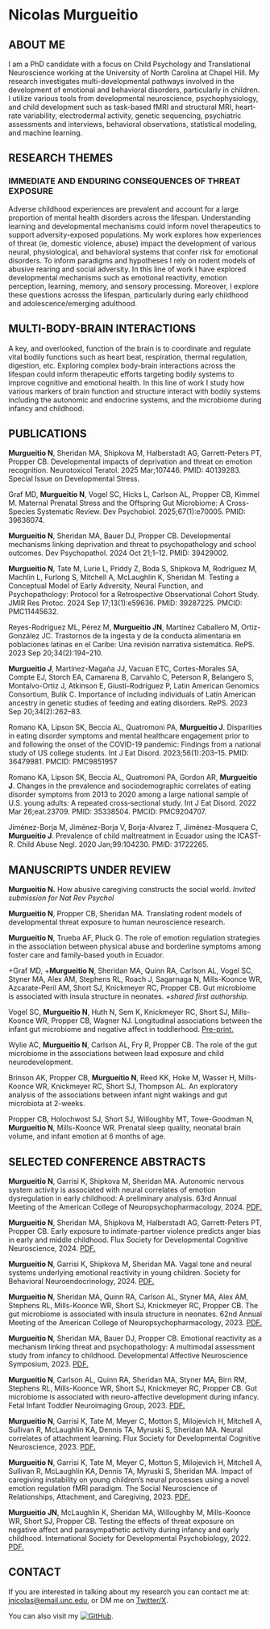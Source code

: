 #  **Nicolas Murgueitio**

## ABOUT ME

I am a PhD candidate with a focus on Child Psychology and Translational Neuroscience working at the University of North Carolina at Chapel Hill. My research investigates multi-developmental pathways involved in the development of emotional and behavioral disorders, particularly in children. I utilize various tools from developmental neuroscience, psychophysiology, and child development such as task-based fMRI and structural MRI, heart-rate variability, electrodermal activity, genetic sequencing, psychiatric assessments and interviews, behavioral observations, statistical modeling, and machine learning.

## RESEARCH THEMES

### IMMEDIATE AND ENDURING CONSEQUENCES OF THREAT EXPOSURE

Adverse childhood experiences are prevalent and account for a large proportion of mental health disorders across the lifespan. Understanding learning and developmental mechanisms could inform novel therapeutics to support adversity-exposed populations. My work explores how experiences of threat (ie, domestic violence, abuse) impact the development of various neural, physiological, and behavioral systems that confer risk for emotional disorders. To inform paradigms and hypotheses I rely on rodent models of abusive rearing and social adversity. In this line of work I have explored developmental mechanisms such as emotional reactivity, emotion perception, learning, memory, and sensory processing. Moreover, I explore these questions acrosss the lifespan, particularly during early childhood and adolescence/emerging adulthood. 

## MULTI-BODY-BRAIN INTERACTIONS      

A key, and overlooked, function of the brain is to coordinate and regulate vital bodily functions such as heart beat, respiration, thermal regulation, digestion, etc. Exploring complex body-brain interactions across the lifespan could inform therapeutic efforts targeting bodily systems to improve cognitive and emotional health. In this line of work I study how various markers of brain function and structure interact with bodily systems including the autonomic and endocrine systems, and the microbiome during infancy and childhood. 

## PUBLICATIONS

**Murgueitio N**, Sheridan MA, Shipkova M, Halberstadt AG, Garrett-Peters PT, Propper CB. Developmental impacts of deprivation and threat on emotion recognition. Neurotoxicol Teratol. 2025 Mar;107446. PMID: 40139283. Special Issue on Developmental Stress.

Graf MD, **Murgueitio N**, Vogel SC, Hicks L, Carlson AL, Propper CB, Kimmel M. Maternal Prenatal Stress and the Offspring Gut Microbiome: A Cross-Species Systematic Review. Dev Psychobiol. 2025;67(1):e70005. PMID: 39636074.

**Murgueitio N**, Sheridan MA, Bauer DJ, Propper CB. Developmental mechanisms linking deprivation and threat to psychopathology and school outcomes. Dev Psychopathol. 2024 Oct 21;1–12. PMID: 39429002. 

**Murgueitio N**, Tate M, Lurie L, Priddy Z, Boda S, Shipkova M, Rodriguez M, Machlin L, Furlong S, Mitchell A, McLaughlin K, Sheridan M. Testing a Conceptual Model of Early Adversity, Neural Function, and Psychopathology: Protocol for a Retrospective Observational Cohort Study. JMIR Res Protoc. 2024 Sep 17;13(1):e59636. PMID: 39287225. PMCID: PMC11445632. 

Reyes-Rodríguez ML, Pérez M, **Murgueitio JN**, Martínez Caballero M, Ortiz-González JC. Trastornos de la ingesta y de la conducta alimentaria en poblaciones latinas en el Caribe: Una revisión narrativa sistemática. RePS. 2023 Sep 20;34(2):194–210.

**Murgueitio J**, Martínez-Magaña JJ, Vacuan ETC, Cortes-Morales SA, Compte EJ, Storch EA, Camarena B, Carvahlo C, Peterson R, Belangero S, Montalvo-Ortiz J, Atkinson E, Giusti-Rodríguez P, Latin American Genomics Consortium, Bulik C. Importance of including individuals of Latin American ancestry in genetic studies of feeding and eating disorders. RePS. 2023 Sep 20;34(2):262–83.

Romano KA, Lipson SK, Beccia AL, Quatromoni PA, **Murgueitio J**. Disparities in eating disorder symptoms and mental healthcare engagement prior to and following the onset of the COVID-19 pandemic: Findings from a national study of US college students. Int J Eat Disord. 2023;56(1):203–15. PMID: 36479981. PMCID: PMC9851957

Romano KA, Lipson SK, Beccia AL, Quatromoni PA, Gordon AR, **Murgueitio J**. Changes in the prevalence and sociodemographic correlates of eating disorder symptoms from 2013 to 2020 among a large national sample of U.S. young adults: A repeated cross‐sectional study. Int J Eat Disord. 2022 Mar 26;eat.23709. PMID: 35338504. PMCID: PMC9204707.

Jiménez-Borja M, Jiménez-Borja V, Borja-Alvarez T, Jiménez-Mosquera C, **Murgueitio J**. Prevalence of child maltreatment in Ecuador using the ICAST-R. Child Abuse Negl. 2020 Jan;99:104230. PMID: 31722265.

## MANUSCRIPTS UNDER REVIEW

**Murgueitio N.** How abusive caregiving constructs the social world. _Invited submission for Nat Rev Psychol_

**Murgueitio N**, Propper CB, Sheridan MA. Translating rodent models of developmental threat exposure to human neuroscience research. 

**Murgueitio N**, Trueba AF, Pluck G. The role of emotion regulation strategies in the association between physical abuse and borderline symptoms among foster care and family-based youth in Ecuador.

+Graf MD, +**Murgueitio N**, Sheridan MA, Quinn RA, Carlson AL, Vogel SC, Styner MA, Alex AM, Stephens RL, Roach J, Sagarnaga N, Mills-Koonce WR, Azcarate-Peril AM, Short SJ, Knickmeyer RC, Propper CB. Gut microbiome is associated with insula structure in neonates. _+shared first authorship._

Vogel SC, **Murgueitio N**, Huth N, Sem K, Knickmeyer RC, Short SJ, Mills-Koonce WR, Propper CB, Wagner NJ. Longitudinal associations between the infant gut microbiome and negative affect in toddlerhood. [Pre-print.](https://osf.io/preprints/psyarxiv/z2s8h)

Wylie AC, **Murgueitio N**, Carlson AL, Fry R, Propper CB. The role of the gut microbiome in the associations between lead exposure and child neurodevelopment.
      
Brinson AK, Propper CB, **Murgueitio N**, Reed KK, Hoke M, Wasser H, Mills-Koonce WR, Knickmeyer RC, Short SJ, Thompson AL. An exploratory analysis of the associations between infant night wakings and gut microbiota at 2-weeks. 

Propper CB, Holochwost SJ,  Short SJ, Willoughby MT, Towe-Goodman N, **Murgueitio N**, Mills-Koonce WR. Prenatal sleep quality, neonatal brain volume, and infant emotion at 6 months of age.

## SELECTED CONFERENCE ABSTRACTS

**Murgueitio N**, Garrisi K, Shipkova M, Sheridan MA. Autonomic nervous system activity is associated with neural correlates of emotion dysregulation in early childhood: A preliminary analysis. 63rd Annual Meeting of the American College of Neuropsychopharmacology, 2024. [PDF.](https://www.dropbox.com/scl/fi/bbjhmeqddovp3ea0i6hbd/ACNP-2024.pdf?rlkey=tqgd4oyjcy0ot159jj2evkptk&dl=0)

**Murgueitio N**, Sheridan MA, Shipkova M, Halberstadt AG, Garrett-Peters PT, Propper CB. Early exposure to intimate-partner violence predicts anger bias in early and middle childhood. Flux Society for Developmental Cognitive Neuroscience, 2024. 
 [PDF.](https://www.dropbox.com/scl/fi/6q00pypd1m0gl31whgz3b/FLUX-2024.pdf?rlkey=p5f3cb2bn4tqb0ofljyamgrw7&dl=0)

**Murgueitio N**, Garrisi K, Shipkova M, Sheridan MA. Vagal tone and neural systems underlying emotional reactivity in young children. Society for Behavioral Neuroendocrinology, 2024. [PDF.](https://www.dropbox.com/scl/fi/b47jfpw6gc9y8bm2p9iug/SBN-2024.pdf?rlkey=722wk8eghzfi6wwquk2iht8uh&dl=0)

**Murgueitio N**, Sheridan MA, Quinn RA, Carlson AL, Styner MA, Alex AM, Stephens RL, Mills-Koonce WR, Short SJ, Knickmeyer RC, Propper CB. The gut microbiome is associated with insula structure in neonates. 62nd Annual Meeting of the American College of Neuropsychopharmacology, 2023. [PDF.](https://www.dropbox.com/scl/fi/cgjpd6mcewgtl8jqr7b9n/ACNP-2023.pdf?rlkey=gx8lihl50myijvln8u83y5x7e&dl=0)

**Murgueitio N**, Sheridan MA, Bauer DJ, Propper CB. Emotional reactivity as a mechanism linking threat and psychopathology: A multimodal assessment study from infancy to childhood. Developmental Affective Neuroscience Symposium, 2023. [PDF.](https://www.dropbox.com/scl/fi/birp18b587mo0bo6dasw5/DANS-2023.pdf?rlkey=u4mprvh8qjnvq1ma5dnthm7vw&dl=0)

**Murgueitio N**, Carlson AL, Quinn RA, Sheridan MA, Styner MA, Birn RM, Stephens RL, Mills-Koonce WR, Short SJ, Knickmeyer RC, Propper CB.  Gut microbiome is associated with neuro-affective development during infancy. Fetal Infant Toddler Neuroimaging Group, 2023. [PDF.](https://www.dropbox.com/scl/fi/x0oypdv24sq52x6mh37nm/FITNG-2023.pdf?rlkey=tywweev0mx0ipwn33ypegnv3e&dl=0)

**Murgueitio N**, Garrisi K, Tate M, Meyer C, Motton S, Milojevich H, Mitchell A, Sullivan R, McLaughlin KA, Dennis TA, Myruski S, Sheridan MA. Neural correlates of attachment learning. Flux Society for Developmental Cognitive Neuroscience, 2023. 
 [PDF.](https://www.dropbox.com/scl/fi/55ejadevbvs6u2lpcmwwp/FLUX-2023.pdf?rlkey=gjbx4k33vey6sf1vxfbmwg7xb&dl=0)

**Murgueitio N**, Garrisi K, Tate M, Meyer C, Motton S, Milojevich H, Mitchell A, Sullivan R, McLaughlin KA, Dennis TA, Myruski S, Sheridan MA. Impact of caregiving instability on young children’s neural processes using a novel emotion regulation fMRI paradigm. The Social Neuroscience of Relationships, Attachment, and Caregiving, 2023. [PDF.](https://www.dropbox.com/scl/fi/eo1yj39eqmt0l7xf54mtv/SN-2023.pdf?rlkey=bk2jn2qz940h6i1krhwvyuu9x&st=hyh9hylf&dl=0)

**Murgueitio JN**, McLaughlin K, Sheridan MA, Willoughby M, Mills-Koonce WR, Short SJ, Propper CB. Testing the effects of threat exposure on negative affect and parasympathetic activity during infancy and early childhood. International Society for Developmental Psychobiology, 2022. [PDF.](https://www.dropbox.com/scl/fi/t00dnfkfahlzgemcagdii/ISDP-2022.pdf?rlkey=qtlmmmcufx6ryd18muwln6krt&dl=0)

## CONTACT

If you are interested in talking about my research you can contact me at: [jnicolas@email.unc.edu](mailto:jnicolas@email.unc.edu), or DM me on [Twitter/X](https://twitter.com/jnmurgueitio).

You can also visit my [![GitHub](https://img.icons8.com/material-outlined/24/000000/github.png)](https://github.com/nicolasmurgueitio). 

